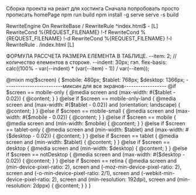 
 Сборка проекта на реакт для хостинга
 Сначала попробовать просто прописать homePage 
 npm run build
 npm install -g serve
  serve -s build
  
  <IfModule mod_rewrite.c>


  RewriteEngine On
  RewriteBase /
  RewriteRule ^index\.html$ - [L]
  RewriteCond %{REQUEST_FILENAME} !-f
  RewriteCond %{REQUEST_FILENAME} !-d
  RewriteCond %{REQUEST_FILENAME} !-l
  RewriteRule . /index.html [L]


</IfModule>
 
 
 
 
 
 
 
 ФОРМУЛА РАССЧЕТА РАЗМЕРА ЕЛЕМЕНТА В ТАБЛИЦЕ.
 --item: 2; // количество елементов в стороке.
  --indent: 30px; гэп.
  flex-basis: calc((100% - var(--indent) * (var(--item) - 1)) / var(--item));


@mixin mq($screen) {
	$mobile: 480px;
	$tablet: 768px;
	$desktop: 1366px;
-------------------------миксин для все экранов------------------
	@if $screen == mobile-only {
		@media screen and (max-width: #{$tablet - 0.02}) {
			@content;
		}
	} @else if $screen == mobile-only-land {
		@media screen and (max-width: #{$tablet - 0.02}) and (orientation: landscape) {
			@content;
		}
	} @else if $screen == mobile-small {
		@media screen and (max-width: #{$mobile - 0.02}) {
			@content;
		}
	} @else if $screen == mobile {
		@media screen and (min-width: $mobile) {
			@content;
		}
	} @else if $screen == tablet-only {
		@media screen and (min-width: $tablet) and (max-width: #{$desktop - 0.02}) {
			@content;
		}
	} @else if $screen == tablet {
		@media screen and (min-width: $tablet) {
			@content;
		}
	} @else if $screen == desktop {
		@media screen and (min-width: $desktop) {
			@content;
		}
	} @else if $screen == notDesktop {
		@media screen and (max-width: #{$desktop - 0.02}) {
			@content;
		}
	} @else if $screen == retina {
		@media screen and (min-device-pixel-ratio: 2),
			screen and (-moz-min-device-pixel-ratio: 2),
			screen and (-o-min-device-pixel-ratio: 2/1),
			screen and (-webkit-min-device-pixel-ratio: 2),
			screen and (min-resolution: 192dpi),
			screen and (min-resolution: 2dppx) {
			@content;
		}
	}
}
